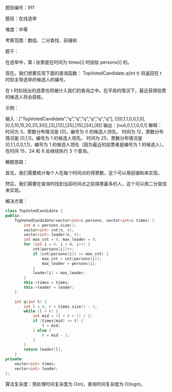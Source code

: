 题目编号：911

题目：在线选举

难度：中等

考察范围：数组、二分查找、前缀和

题干：

在选举中，第 i 张票是在时间为 times[i] 时投给 persons[i] 的。

现在，我们想要实现下面的查询函数： TopVotedCandidate.q(int t) 将返回在 t 时刻主导选举的候选人的编号。

在 t 时刻投出的选票也将被计入我们的查询之中。在平局的情况下，最近获得投票的候选人将会获胜。

示例：

输入：["TopVotedCandidate","q","q","q","q","q","q"], [[[0,1,1,0,0,1,0],[0,5,10,15,20,25,30]],[3],[12],[25],[15],[24],[8]]
输出：[null,0,1,1,0,0,1]
解释：
时间为 3，票数分布情况是 [0]，编号为 0 的候选人领先。
时间为 12，票数分布情况是 [0,1,1]，编号为 1 的候选人领先。
时间为 25，票数分布情况是 [0,1,1,0,0,1,1]，编号为 1 的候选人领先（因为最近的投票者是编号为 1 的候选人）。
在时间 15、24 和 8 处继续执行 3 个查询。

解题思路：

首先，我们需要统计每个人在每个时间点的得票数，这个可以用前缀和来实现。

然后，我们需要在查询时找到当前时间点之前得票最多的人，这个可以用二分查找来实现。

解决方案：

```cpp
class TopVotedCandidate {
public:
    TopVotedCandidate(vector<int>& persons, vector<int>& times) {
        int n = persons.size();
        vector<int> cnt(n, 0);
        vector<int> leader(n, 0);
        int max_cnt = 0, max_leader = 0;
        for (int i = 0; i < n; i++) {
            cnt[persons[i]]++;
            if (cnt[persons[i]] >= max_cnt) {
                max_cnt = cnt[persons[i]];
                max_leader = persons[i];
            }
            leader[i] = max_leader;
        }
        this->times = times;
        this->leader = leader;
    }
    
    int q(int t) {
        int l = 0, r = times.size() - 1;
        while (l < r) {
            int mid = (l + r + 1) / 2;
            if (times[mid] <= t) {
                l = mid;
            } else {
                r = mid - 1;
            }
        }
        return leader[l];
    }
private:
    vector<int> times;
    vector<int> leader;
};
```

算法复杂度：预处理时间复杂度为 O(n)，查询时间复杂度为 O(logn)。